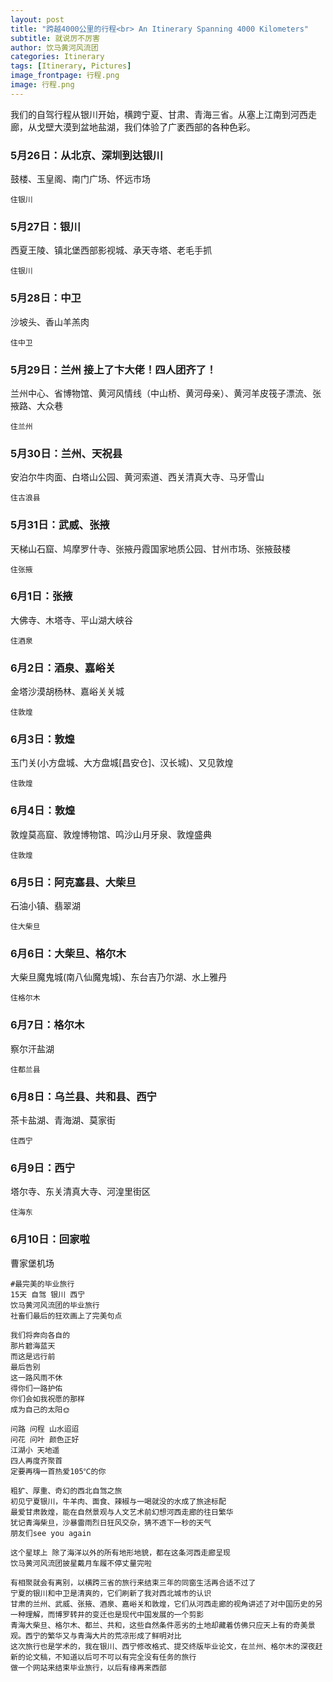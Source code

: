 ```yaml
---
layout: post
title: "跨越4000公里的行程<br> An Itinerary Spanning 4000 Kilometers"
subtitle: 就说厉不厉害
author: 饮马黄河风流团
categories: Itinerary
tags: [Itinerary, Pictures]
image_frontpage: 行程.png
image: 行程.png
---
```


我们的自驾行程从银川开始，横跨宁夏、甘肃、青海三省。从塞上江南到河西走廊，从戈壁大漠到盆地盐湖，我们体验了广袤西部的各种色彩。

### 5月26日：从北京、深圳到达银川
鼓楼、玉皇阁、南门广场、怀远市场

`住银川`

### 5月27日：银川
西夏王陵、镇北堡西部影视城、承天寺塔、老毛手抓

`住银川`

### 5月28日：中卫
沙坡头、香山羊羔肉

`住中卫`

### 5月29日：兰州 接上了卞大佬！四人团齐了！
兰州中心、省博物馆、黄河风情线（中山桥、黄河母亲）、黄河羊皮筏子漂流、张掖路、大众巷

`住兰州`

### 5月30日：兰州、天祝县
安泊尔牛肉面、白塔山公园、黄河索道、西关清真大寺、马牙雪山

`住古浪县`

### 5月31日：武威、张掖
天梯山石窟、鸠摩罗什寺、张掖丹霞国家地质公园、甘州市场、张掖鼓楼

`住张掖`

### 6月1日：张掖
大佛寺、木塔寺、平山湖大峡谷

`住酒泉`

### 6月2日：酒泉、嘉峪关
金塔沙漠胡杨林、嘉峪关关城

`住敦煌`

### 6月3日：敦煌
玉门关(小方盘城、大方盘城\[昌安仓\]、汉长城)、又见敦煌

`住敦煌`

### 6月4日：敦煌
敦煌莫高窟、敦煌博物馆、鸣沙山月牙泉、敦煌盛典

`住敦煌`

### 6月5日：阿克塞县、大柴旦
石油小镇、翡翠湖

`住大柴旦`

### 6月6日：大柴旦、格尔木
大柴旦魔鬼城(南八仙魔鬼城)、东台吉乃尔湖、水上雅丹

`住格尔木`

### 6月7日：格尔木
察尔汗盐湖

`住都兰县`

### 6月8日：乌兰县、共和县、西宁
茶卡盐湖、青海湖、莫家街

`住西宁`

### 6月9日：西宁
塔尔寺、东关清真大寺、河湟里街区

`住海东`

### 6月10日：回家啦
曹家堡机场


```
#最完美的毕业旅行
15天 自驾 银川️ 西宁 
饮马黄河风流团的毕业旅行
社畜们最后的狂欢画上了完美句点

我们将奔向各自的
那片碧海蓝天
而这是远行前
最后告别
这一路风雨不休
得你们一路护佑
你们会如我祝愿的那样
成为自己的太阳🌞

问路 问程 山水迢迢
问花 问叶 颜色正好
江湖小 天地遥
四人再度齐聚首
定要再嗨一首热爱105℃的你
```

```
粗犷、厚重、奇幻的西北自驾之旅
初见宁夏银川，牛羊肉、面食、辣椒与一喝就没的水成了旅途标配
最爱甘肃敦煌，能在自然景观与人文艺术前幻想河西走廊的往日繁华
犹记青海柴旦，沙暴雷雨烈日狂风交杂，猜不透下一秒的天气
朋友们see you again
```

```
这个星球上 除了海洋以外的所有地形地貌，都在这条河西走廊呈现
饮马黄河风流团披星戴月车履不停丈量完啦
```

```
有相聚就会有离别，以横跨三省的旅行来结束三年的同窗生活再合适不过了
宁夏的银川和中卫是清爽的，它们刷新了我对西北城市的认识
甘肃的兰州、武威、张掖、酒泉、嘉峪关和敦煌，它们从河西走廊的视角讲述了对中国历史的另一种理解，而博罗转井的变迁也是现代中国发展的一个剪影
青海大柴旦、格尔木、都兰、共和，这些自然条件恶劣的土地却藏着仿佛只应天上有的奇美景观。西宁的繁华又与青海大片的荒凉形成了鲜明对比
这次旅行也是学术的，我在银川、西宁修改格式、提交终版毕业论文，在兰州、格尔木的深夜赶新的论文稿，不知道以后可不可以有完全没有任务的旅行
做一个网站来结束毕业旅行，以后有缘再来西部
```